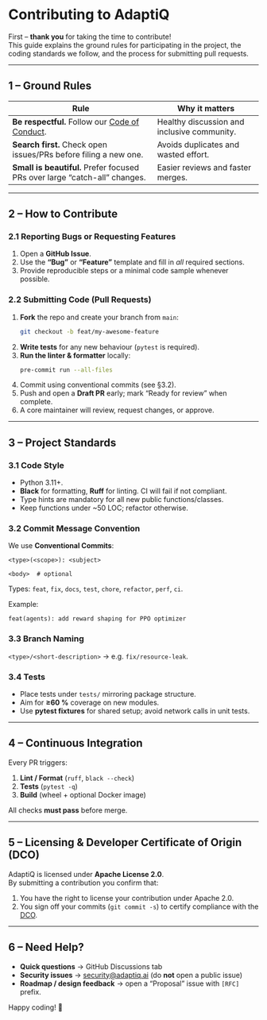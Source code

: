 # Contributing to **AdaptiQ**

First – **thank you** for taking the time to contribute!\
This guide explains the ground rules for participating in the project, the coding standards we follow, and the process for submitting pull requests.

---

## 1 – Ground Rules

| Rule                                                                       | Why it matters                              |
| -------------------------------------------------------------------------- | ------------------------------------------- |
| **Be respectful.** Follow our [Code of Conduct](CODE_OF_CONDUCT.md).       | Healthy discussion and inclusive community. |
| **Search first.** Check open issues/PRs before filing a new one.           | Avoids duplicates and wasted effort.        |
| **Small is beautiful.** Prefer focused PRs over large “catch-all” changes. | Easier reviews and faster merges.           |

---

## 2 – How to Contribute

### 2.1  Reporting Bugs or Requesting Features

1. Open a **GitHub Issue**.
2. Use the **“Bug”** or **“Feature”** template and fill in *all* required sections.
3. Provide reproducible steps or a minimal code sample whenever possible.

### 2.2  Submitting Code (Pull Requests)

1. **Fork** the repo and create your branch from `main`:
   ```bash
   git checkout -b feat/my-awesome-feature
   ```
2. **Write tests** for any new behaviour (`pytest` is required).
3. **Run the linter & formatter** locally:
   ```bash
   pre-commit run --all-files
   ```
4. Commit using conventional commits (see §3.2).
5. Push and open a **Draft PR** early; mark “Ready for review” when complete.
6. A core maintainer will review, request changes, or approve.

---

## 3 – Project Standards

### 3.1  Code Style

- Python 3.11+.
- **Black** for formatting, **Ruff** for linting. CI will fail if not compliant.
- Type hints are mandatory for all new public functions/classes.
- Keep functions under \~50 LOC; refactor otherwise.

### 3.2  Commit Message Convention

We use **Conventional Commits**:

```
<type>(<scope>): <subject>

<body>  # optional
```

Types: `feat`, `fix`, `docs`, `test`, `chore`, `refactor`, `perf`, `ci`.

Example:

```
feat(agents): add reward shaping for PPO optimizer
```

### 3.3  Branch Naming

`<type>/<short-description>` → e.g. `fix/resource-leak`.

### 3.4  Tests

- Place tests under `tests/` mirroring package structure.
- Aim for **≥60 %** coverage on new modules.
- Use **pytest fixtures** for shared setup; avoid network calls in unit tests.

---

## 4 – Continuous Integration

Every PR triggers:

1. **Lint / Format** (`ruff`, `black --check`)
2. **Tests** (`pytest -q`)
3. **Build** (wheel + optional Docker image)

All checks **must pass** before merge.

---

## 5 – Licensing & Developer Certificate of Origin (DCO)

AdaptiQ is licensed under **Apache License 2.0**.\
By submitting a contribution you confirm that:

1. You have the right to license your contribution under Apache 2.0.
2. You sign off your commits (`git commit -s`) to certify compliance with the [DCO](https://developercertificate.org/).

---

## 6 – Need Help?

- **Quick questions** → GitHub Discussions tab
- **Security issues** → [security@adaptiq.ai](mailto\:support@kosmostechnologies.io) (do **not** open a public issue)
- **Roadmap / design feedback** → open a “Proposal” issue with `[RFC]` prefix.

Happy coding! 🚀

